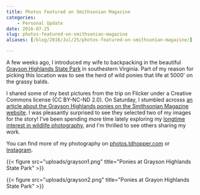 ```yaml
---
title: Photos Featured on Smithsonian Magazine
categories:
    - Personal Update
date: 2016-07-25
slug: photos-featured-on-smithsonian-magazine
aliases: [/blog/2016/Jul/25/photos-featured-on-smithsonian-magazine/]

---
```


A few weeks ago, I introduced my wife to backpacking in the beautiful [Grayson Highlands State Park](http://www.dcr.virginia.gov/state-parks/grayson-highlands "Grayson Highlands State Park") in southestern Virginia. Part of my reason for picking this location was to see the herd of wild ponies that life at 5000' on the grassy balds.

I shared some of my best pictures from the trip on Flicker under a Creative Commons license (CC BY-NC-ND 2.0). On Saturday, I stumbled acrosss [an article about the Grayson Highlands ponies on the Smithsonian Magazine website](http://www.smithsonianmag.com/travel/more-than-100-ponies-roam-free-this-park-virginia-180959786/). I was pleasantly surprised to see they selected two of my images for the story! I've been spending more time lately exploring my [longtime interest in wildlife photography](https://twitter.com/tdhopper/status/43876534687248384), and I'm thrilled to see others sharing my work.

You can find more of my photography on [photos.tdhopper.com](https://photos.tdhopper.com) or [Instagram](https://www.instagram.com/tdhopper/).

{{< figure src="uploads/grayson1.png" title="Ponies at Grayson Highlands State Park" >}}

{{< figure src="uploads/grayson2.png" title="Ponies at Grayon Highlands State Park" >}}

